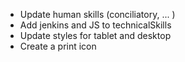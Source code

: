 * Update human skills (conciliatory, ... )
* Add jenkins and JS to technicalSkills
* Update styles for tablet and desktop
* Create a print icon
